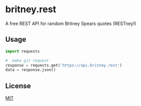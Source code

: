 # britney.rest

A free REST API for random Britney Spears quotes (RESTney!)



## Usage

```python
import requests

#  make git request
response = requests.get('https://api.britney.rest')
data = response.json()

```


## License
[MIT](https://choosealicense.com/licenses/mit/)